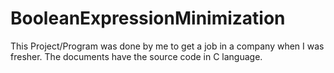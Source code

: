 # BooleanExpressionMinimization
This Project/Program was done by me to get a job in a company when I was fresher.
The documents have the source code in C language.
